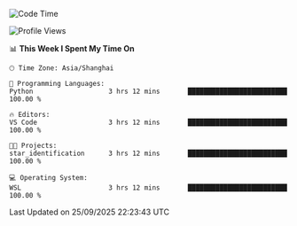 <!--START_SECTION:waka-->
![Code Time](http://img.shields.io/badge/Code%20Time-3%2C127%20hrs%2039%20mins-blue)

![Profile Views](http://img.shields.io/badge/Profile%20Views-10-blue)

📊 **This Week I Spent My Time On** 

```text
🕑︎ Time Zone: Asia/Shanghai

💬 Programming Languages: 
Python                   3 hrs 12 mins       █████████████████████████   100.00 % 

🔥 Editors: 
VS Code                  3 hrs 12 mins       █████████████████████████   100.00 % 

🐱‍💻 Projects: 
star_identification      3 hrs 12 mins       █████████████████████████   100.00 % 

💻 Operating System: 
WSL                      3 hrs 12 mins       █████████████████████████   100.00 % 
```


 Last Updated on 25/09/2025 22:23:43 UTC
<!--END_SECTION:waka-->